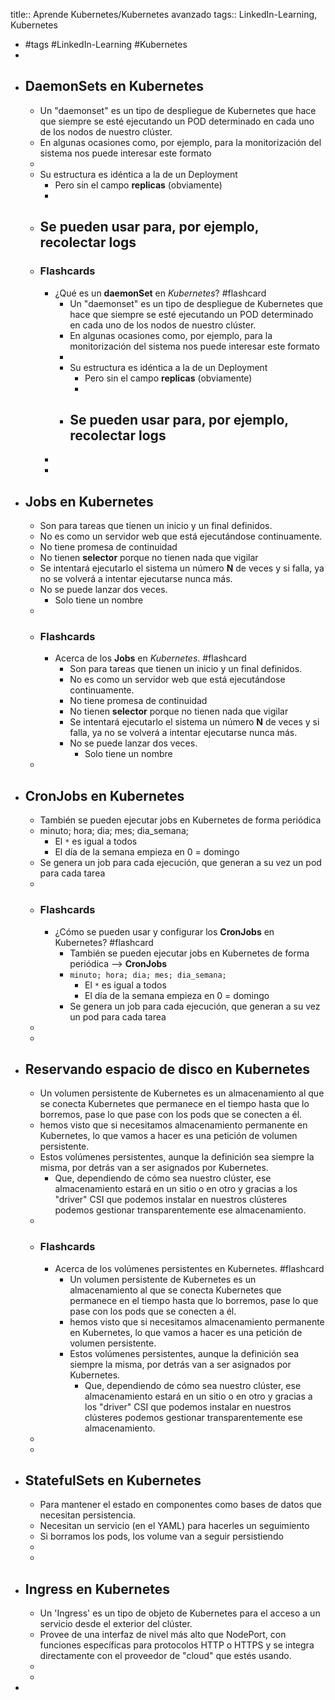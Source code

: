 title:: Aprende Kubernetes/Kubernetes avanzado
tags:: LinkedIn-Learning, Kubernetes

- #tags #LinkedIn-Learning #Kubernetes
-
- ## DaemonSets en Kubernetes
	- Un "daemonset" es un tipo de despliegue de Kubernetes que hace que siempre se esté ejecutando un POD determinado en cada uno de los nodos de nuestro clúster.
	- En algunas ocasiones como, por ejemplo, para la monitorización del sistema nos puede interesar este formato
	-
	- Su estructura es idéntica a la de un Deployment
		- Pero sin el campo **replicas** (obviamente)
		-
	- Se pueden usar para, por ejemplo, recolectar logs
		-
	- ### Flashcards
		- ¿Qué es un **daemonSet** en *Kubernetes*? #flashcard
			- Un "daemonset" es un tipo de despliegue de Kubernetes que hace que siempre se esté ejecutando un POD determinado en cada uno de los nodos de nuestro clúster.
			- En algunas ocasiones como, por ejemplo, para la monitorización del sistema nos puede interesar este formato
			-
			- Su estructura es idéntica a la de un Deployment
				- Pero sin el campo **replicas** (obviamente)
				-
			- Se pueden usar para, por ejemplo, recolectar logs
				-
		-
		-
- ## Jobs en Kubernetes
	- Son para tareas que tienen un inicio y un final definidos.
	- No es como un servidor web que está ejecutándose continuamente.
	- No tiene promesa de continuidad
	- No tienen **selector** porque no tienen nada que vigilar
	- Se intentará ejecutarlo el sistema un número **N** de veces y si falla, ya no se volverá a intentar ejecutarse nunca más.
	- No se puede lanzar dos veces.
		- Solo tiene un nombre
	-
	- ### Flashcards
		- Acerca de los **Jobs** en *Kubernetes*. #flashcard
			- Son para tareas que tienen un inicio y un final definidos.
			- No es como un servidor web que está ejecutándose continuamente.
			- No tiene promesa de continuidad
			- No tienen **selector** porque no tienen nada que vigilar
			- Se intentará ejecutarlo el sistema un número **N** de veces y si falla, ya no se volverá a intentar ejecutarse nunca más.
			- No se puede lanzar dos veces.
				- Solo tiene un nombre
	-
- ## CronJobs en Kubernetes
	- También se pueden ejecutar jobs en Kubernetes de forma periódica
	- minuto; hora; dia; mes; dia_semana;
		- El `*` es igual a todos
		- El día de la semana empieza en 0 = domingo
	- Se genera un job para cada ejecución, que generan a su vez un pod para cada tarea
	-
	- ### Flashcards
		- ¿Cómo se pueden usar y configurar los **CronJobs** en Kubernetes? #flashcard
			- También se pueden ejecutar jobs en Kubernetes de forma periódica --> **CronJobs**
			- `minuto; hora; dia; mes; dia_semana;`
				- El `*` es igual a todos
				- El día de la semana empieza en 0 = domingo
			- Se genera un job para cada ejecución, que generan a su vez un pod para cada tarea
	-
	-
- ## Reservando espacio de disco en Kubernetes
	- Un volumen persistente de Kubernetes es un almacenamiento al que se conecta Kubernetes que permanece en el tiempo hasta que lo borremos, pase lo que pase con los pods que se conecten a él.
	- hemos visto que si necesitamos almacenamiento permanente en Kubernetes, lo que vamos a hacer es una petición de volumen persistente.
	- Estos volúmenes persistentes, aunque la definición sea siempre la misma, por detrás van a ser asignados por Kubernetes.
		- Que, dependiendo de cómo sea nuestro clúster, ese almacenamiento estará en un sitio o en otro y gracias a los "driver" CSI que podemos instalar en nuestros clústeres podemos gestionar transparentemente ese almacenamiento.
	-
	- ### Flashcards
		- Acerca de los volúmenes persistentes en Kubernetes. #flashcard
			- Un volumen persistente de Kubernetes es un almacenamiento al que se conecta Kubernetes que permanece en el tiempo hasta que lo borremos, pase lo que pase con los pods que se conecten a él.
			- hemos visto que si necesitamos almacenamiento permanente en Kubernetes, lo que vamos a hacer es una petición de volumen persistente.
			- Estos volúmenes persistentes, aunque la definición sea siempre la misma, por detrás van a ser asignados por Kubernetes.
				- Que, dependiendo de cómo sea nuestro clúster, ese almacenamiento estará en un sitio o en otro y gracias a los "driver" CSI que podemos instalar en nuestros clústeres podemos gestionar transparentemente ese almacenamiento.
	-
	-
- ## StatefulSets en Kubernetes
	- Para mantener el estado en componentes como bases de datos que necesitan persistencia.
	- Necesitan un servicio (en el YAML) para hacerles un seguimiento
	- Si borramos los pods, los volume van a seguir persistiendo
	-
	-
- ## Ingress en Kubernetes
	- Un 'Ingress' es un tipo de objeto de Kubernetes para el acceso a un servicio desde el exterior del clúster.
	- Provee de una interfaz de nivel más alto que NodePort, con funciones específicas para protocolos HTTP o HTTPS y se integra directamente con el proveedor de "cloud" que estés usando.
	-
	-
-